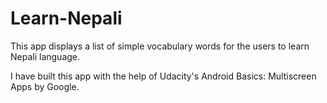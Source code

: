 # Learn-Nepali
This app displays a list of simple vocabulary words for the users to learn Nepali language.

I have built this app with the help of Udacity's Android Basics: Multiscreen Apps by Google.

